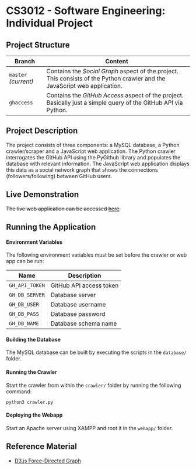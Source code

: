 # CS3012 - Software Engineering: Individual Project

## Project Structure

| Branch | Content |
| - | - |
| `master` *(current)* | Contains the *Social Graph* aspect of the project. This consists of the Python crawler and the JavaScript web application. |
| `ghaccess` | Contains the *GitHub Access* aspect of the project. Basically just a simple query of the GitHub API via Python. |

## Project Description

The project consists of three components: a MySQL database, a Python crawler/scraper and a JavaScript web application. The Python crawler interrogates the GitHub API using the PyGithub library and populates the database with relevant information. The JavaScript web application displays this data as a social network graph that shows the connections (followers/following) between GitHub users.

## Live Demonstration

~~The live web application can be accessed [here](http://34.254.197.70).~~

## Running the Application

#### Environment Variables

The following environment variables must be set before the crawler or web app can be run:

| Name | Description |
| - | - |
| `GH_API_TOKEN` | GitHub API access token |
| `GH_DB_SERVER` | Database server |
| `GH_DB_USER` | Database username |
| `GH_DB_PASS` | Database password |
| `GH_DB_NAME` | Database schema name |

#### Building the Database

The MySQL database can be built by executing the scripts in the `database/` folder.

#### Running the Crawler

Start the crawler from within the `crawler/` folder by running the following command:

`python3 crawler.py`

#### Deploying the Webapp

Start an Apache server using XAMPP and root it in the `webapp/` folder.

## Reference Material

- [D3.js Force-Directed Graph](https://observablehq.com/@d3/force-directed-graph)
